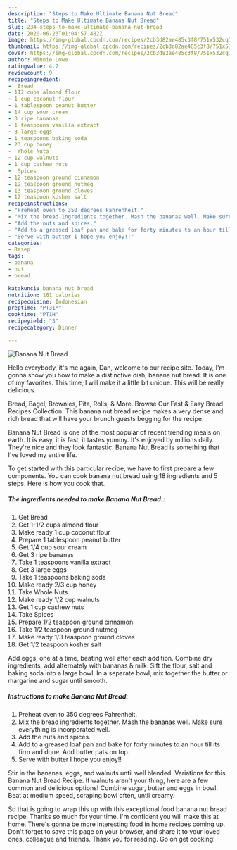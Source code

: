```yaml
---
description: "Steps to Make Ultimate Banana Nut Bread"
title: "Steps to Make Ultimate Banana Nut Bread"
slug: 234-steps-to-make-ultimate-banana-nut-bread
date: 2020-06-23T01:04:57.482Z
image: https://img-global.cpcdn.com/recipes/2cb3d82ae485c3f8/751x532cq70/banana-nut-bread-recipe-main-photo.jpg
thumbnail: https://img-global.cpcdn.com/recipes/2cb3d82ae485c3f8/751x532cq70/banana-nut-bread-recipe-main-photo.jpg
cover: https://img-global.cpcdn.com/recipes/2cb3d82ae485c3f8/751x532cq70/banana-nut-bread-recipe-main-photo.jpg
author: Minnie Lowe
ratingvalue: 4.2
reviewcount: 9
recipeingredient:
-  Bread
- 112 cups almond flour
- 1 cup coconut flour
- 1 tablespoon peanut butter
- 14 cup sour cream
- 3 ripe bananas
- 1 teaspoons vanilla extract
- 3 large eggs
- 1 teaspoons baking soda
- 23 cup honey
-  Whole Nuts
- 12 cup walnuts
- 1 cup cashew nuts
-  Spices
- 12 teaspoon ground cinnamon
- 12 teaspoon ground nutmeg
- 13 teaspoon ground cloves
- 12 teaspoon kosher salt
recipeinstructions:
- "Preheat oven to 350 degrees Fahrenheit."
- "Mix the bread ingredients together. Mash the bananas well. Make sure everything is incorporated well."
- "Add the nuts and spices."
- "Add to a greased loaf pan and bake for forty minutes to an hour till its firm and done. Add butter pats on top."
- "Serve with butter I hope you enjoy!!"
categories:
- Resep
tags:
- banana
- nut
- bread

katakunci: banana nut bread
nutrition: 161 calories
recipecuisine: Indonesian
preptime: "PT31M"
cooktime: "PT1H"
recipeyield: "3"
recipecategory: Dinner

---
```



![Banana Nut Bread](https://img-global.cpcdn.com/recipes/2cb3d82ae485c3f8/751x532cq70/banana-nut-bread-recipe-main-photo.jpg)

Hello everybody, it's me again, Dan, welcome to our recipe site. Today, I'm gonna show you how to make a distinctive dish, banana nut bread. It is one of my favorites. This time, I will make it a little bit unique. This will be really delicious.

Bread, Bagel, Brownies, Pita, Rolls, &amp; More. Browse Our Fast &amp; Easy Bread Recipes Collection. This banana nut bread recipe makes a very dense and rich bread that will have your brunch guests begging for the recipe.

Banana Nut Bread is one of the most popular of recent trending meals on earth. It is easy, it is fast, it tastes yummy. It's enjoyed by millions daily. They're nice and they look fantastic. Banana Nut Bread is something that I've loved my entire life.


To get started with this particular recipe, we have to first prepare a few components. You can cook banana nut bread using 18 ingredients and 5 steps. Here is how you cook that.

##### The ingredients needed to make Banana Nut Bread::

1. Get  Bread
1. Get 1-1/2 cups almond flour
1. Make ready 1 cup coconut flour
1. Prepare 1 tablespoon peanut butter
1. Get 1/4 cup sour cream
1. Get 3 ripe bananas
1. Take 1 teaspoons vanilla extract
1. Get 3 large eggs
1. Take 1 teaspoons baking soda
1. Make ready 2/3 cup honey
1. Take  Whole Nuts
1. Make ready 1/2 cup walnuts
1. Get 1 cup cashew nuts
1. Take  Spices
1. Prepare 1/2 teaspoon ground cinnamon
1. Take 1/2 teaspoon ground nutmeg
1. Make ready 1/3 teaspoon ground cloves
1. Get 1/2 teaspoon kosher salt


Add eggs, one at a time, beating well after each addition. Combine dry ingredients, add alternately with bananas &amp; milk. Sift the flour, salt and baking soda into a large bowl. In a separate bowl, mix together the butter or margarine and sugar until smooth. 

##### Instructions to make Banana Nut Bread:

1. Preheat oven to 350 degrees Fahrenheit.
1. Mix the bread ingredients together. Mash the bananas well. Make sure everything is incorporated well.
1. Add the nuts and spices.
1. Add to a greased loaf pan and bake for forty minutes to an hour till its firm and done. Add butter pats on top.
1. Serve with butter I hope you enjoy!!


Stir in the bananas, eggs, and walnuts until well blended. Variations for this Banana Nut Bread Recipe. If walnuts aren&#39;t your thing, here are a few common and delicious options! Combine sugar, butter and eggs in bowl. Beat at medium speed, scraping bowl often, until creamy. 

So that is going to wrap this up with this exceptional food banana nut bread recipe. Thanks so much for your time. I'm confident you will make this at home. There's gonna be more interesting food in home recipes coming up. Don't forget to save this page on your browser, and share it to your loved ones, colleague and friends. Thank you for reading. Go on get cooking!
